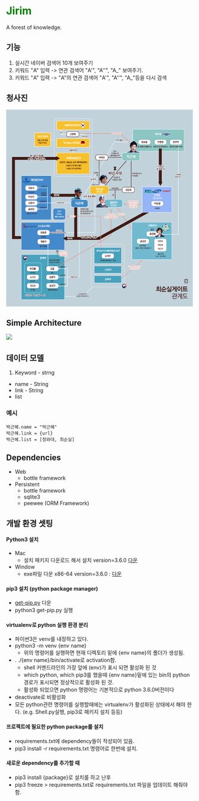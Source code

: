 # <font color="green"> <b> Jirim </b> </font>
A forest of knowledge.

## 기능
1. 실시간 네이버 검색어 10개 보여주기
2. 키워드 "A" 입력 -> 연관 검색어 "A'", "A''", "A_" 보여주기.
3. 키워드 "A" 입력 ->  "A"의 연관 검색어 "A'", "A''", "A_"등을 다시 검색

## 청사진
<img src="https://raw.githubusercontent.com/Pangyo/jirim/master/etc/jirim_blueprint.png">

## Simple Architecture
<img src="https://github.com/Pangyo/jirim/blob/master/etc/jirim_arch.png?raw=true">

## 데이터 모델
1. Keyword - strng
  * name - String
  * link - String
  * list<Keyword>

### 예시
```
박근혜.name = "박근혜"
박근혜.link = {url}
박근혜.list = [청와대, 최순실]

```

## Dependencies
* Web
  * bottle framework
* Persistent
  * bottle framework
  * sqlite3
  * peewee (ORM Framework)

## 개발 환경 셋팅
#### Python3 설치
  * Mac
    * 설치 패키지 다운로드 해서 설치 version=3.6.0 [다운](https://www.python.org/ftp/python/3.6.0/python-3.6.0-macosx10.6.pkg)
  * Window
    * exe파일 다운 x86-64 version=3.6.0 : [다운](https://www.python.org/ftp/python/3.6.0/python-3.6.0-amd64.exe)

#### pip3 설치 (python package manager)
  * [get-pip.py](https://bootstrap.pypa.io/get-pip.py) 다운
  * python3 get-pip.py 실행

#### virtualenv로 python 실행 환경 분리
  * 파이썬3은 venv를 내장하고 있다.
  * python3 -m venv {env name}
    * 위의 명령어를 실행하면 현재 디렉토리 밑에 {env name}의 폴더가 생성됨.
  * . ./{env name}/bin/activate로 activation함.
    * shell 커멘드라인의 가장 앞에 (env)가 표시 되면 활성화 된 것
    * which python, which pip3를 했을때 {env name}밑에 있는 bin의 python 경로가 표시되면 정상적으로 활성화 된 것.
    * 활성화 되었으면 python 명령어는 기본적으로 python 3.6.0버전이다
  * deactivate로 비활성화
  * 모든 python관련 명령어를 실행할때에는 virtualenv가 활성화된 상태에서 해야 한다. (e.g. Shell.py실행, pip3로 패키지 설치 등등)

#### 프로젝트에 필요한 python package를 설치
  * requirements.txt에 dependency들이 작성되어 있음.
  * pip3 install -r requirements.txt 명령어로 한번에 설치.

#### 새로운 dependency를 추가할 때
  * pip3 install {package}로 설치를 하고 난후
  * pip3 freeze > requirements.txt로 requirements.txt 파일을 업데이트 해줘야함.
